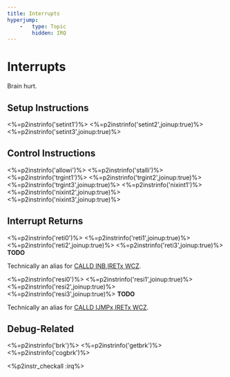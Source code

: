 ```yaml
---
title: Interrupts
hyperjump:
    -   type: Topic
        hidden: IRQ
---
```

# Interrupts

Brain hurt.

## Setup Instructions

<%=p2instrinfo('setint1')%>
<%=p2instrinfo('setint2',joinup:true)%>
<%=p2instrinfo('setint3',joinup:true)%>

## Control Instructions


<%=p2instrinfo('allowi')%>
<%=p2instrinfo('stalli')%>
<%=p2instrinfo('trgint1')%>
<%=p2instrinfo('trgint2',joinup:true)%>
<%=p2instrinfo('trgint3',joinup:true)%>
<%=p2instrinfo('nixint1')%>
<%=p2instrinfo('nixint2',joinup:true)%>
<%=p2instrinfo('nixint3',joinup:true)%>

## Interrupt Returns

<%=p2instrinfo('reti0')%>
<%=p2instrinfo('reti1',joinup:true)%>
<%=p2instrinfo('reti2',joinup:true)%>
<%=p2instrinfo('reti3',joinup:true)%>
**TODO**

Technically an alias for [CALLD INB,IRETx WCZ](branch.html#calld-s).


<%=p2instrinfo('resi0')%>
<%=p2instrinfo('resi1',joinup:true)%>
<%=p2instrinfo('resi2',joinup:true)%>
<%=p2instrinfo('resi3',joinup:true)%>
**TODO**

Technically an alias for [CALLD IJMPx,IRETx WCZ](branch.html#calld-s).

## Debug-Related

<%=p2instrinfo('brk')%>
<%=p2instrinfo('getbrk')%>
<%=p2instrinfo('cogbrk')%>

<%p2instr_checkall :irq%>